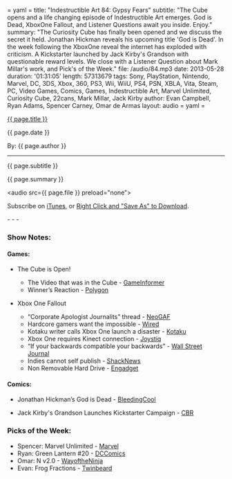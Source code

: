 = yaml =
title: "Indestructible Art 84: Gypsy Fears"
subtitle: "The Cube opens and a life changing episode of Indestructible Art emerges. God is Dead, XboxOne Fallout, and Listener Questions await you inside. Enjoy."
summary: "The Curiosity Cube has finally been opened and we discuss the secret it held. Jonathan Hickman reveals his upcoming title 'God is Dead'. In the week following the XboxOne reveal the internet has exploded with criticism. A Kickstarter launched by Jack Kirby's Grandson with questionable reward levels. We close with a Listener Question about Mark Millar's work, and Pick's of the Week."
file: /audio/84.mp3
date: 2013-05-28
duration: '01:31:05'
length: 57313679
tags: Sony, PlayStation, Nintendo, Marvel, DC, 3DS, Xbox, 360, PS3, Wii, WiiU, PS4, PSN, XBLA, Vita, Steam, PC, Video Games, Comics, Games, Indestructible Art, Marvel Unlimited, Curiosity Cube, 22cans, Mark Millar, Jack Kirby
author: Evan Campbell, Ryan Adams, Spencer Carney, Omar de Armas
layout: audio
= yaml =

<a href="{{ page.url }}" class='postTitleLink'><p class='postTitle'>{{ page.title }}</p></a>
<p class='postPublished'>{{ page.date }}</p>
<p class='postAuthor'>By: {{ page.author }}</p>
<hr>
<p class='podcastSummary'>{{ page.subtitle }}</p>

<p class='podcastSummary'>{{ page.summary }}</p>

<audio src={{ page.file }} preload="none"></audio>
<p class='subLinks'>Subscribe on <a href='http://bit.ly/iapodcast'>iTunes</a>, or <a href={{ page.file }}>Right Click and "Save As" to Download</a>.</p>
- - -

### Show Notes:  ###
#### Games: ####
* The Cube is Open!
    * The Video that was in the Cube -  [GameInformer](http://www.gameinformer.com/b/news/archive/2013/05/26/22-cans-announces-goddess-curiosity-cube-winner-will-control-the-game.aspx)
    * Winner’s Reaction - [Polygon](http://www.polygon.com/2013/5/26/4368298/curiosity-winner-weighs-in-on-life-changing-prize-and-the-perks-of)

* Xbox One Fallout
    * “Corporate Apologist Journalits” thread - [NeoGAF](http://www.neogaf.com/forum/showthread.php?t=564709)
    * Hardcore gamers want the impossible - [Wired](http://www.wired.com/gamelife/2013/05/xbox-one-gaming/)
    * Kotaku writer calls Xbox One launch a disaster - [Kotaku](http://kotaku.com/that-xbox-one-reveal-sure-was-a-disaster-huh-509192266)
    * Xbox One requires Kinect connection - [Joystiq](http://www.joystiq.com/2013/05/22/xbox-one-requires-kinect-connection/)
    * “If your backwards compatible your backwards” - [Wall Street Journal](http://blogs.wsj.com/digits/2013/05/22/microsoft-and-sony-diverge-on-gaming-cloud/)
    * Indies cannot self publish - [ShackNews](http://www.shacknews.com/article/79309/xbox-one-wont-allow-indies-to-self-publish-games)
    * Non Removable Hard Drive - [Engadget](http://www.engadget.com/2013/05/21/xbox-one-hard-drive/)
  
#### Comics: ####
* Jonathan Hickman’s God is Dead - [BleedingCool](http://www.bleedingcool.com/2013/05/22/jonathan-hickmans-god-is-dead-for-avatar)

* Jack Kirby's Grandson Launches Kickstarter Campaign - [CBR](http://robot6.comicbookresources.com/2013/05/kickstarter-launches-for-jack-kirby-book-by-his-grandson/)
  
### Picks of the Week: ###
* Spencer: Marvel Unlimited - [Marvel](http://marvel.com/comics/unlimited)
* Ryan: Green Lantern #20 - [DCComics](http://www.dccomics.com/comics/green-lantern-2011/green-lantern-20)
* Omar: N v2.0 - [WayoftheNinja](http://www.thewayoftheninja.org/n_downloads.html)
* Evan: Frog Fractions - [Twinbeard](http://twinbeard.com/frog-fractions)